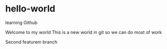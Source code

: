# hello-world
learning Github

Welcome to my world
This is a new world in git so we can do most of work 


Second featurem branch
